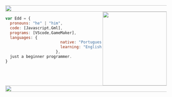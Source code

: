 <img align="center" height="20" width="1010" src="https://i.pinimg.com/originals/97/81/6c/97816cb12aec6d42ee5f82f69a500dac.gif">
<img align="right" height="230" width="200" src="https://media3.giphy.com/media/3osxYlSDn290VbV076/200.webp?cid=ecf05e47p2carhr4kb15ktsowu4kdoyd68kqla8iyyqm979e&ep=v1_gifs_related&rid=200.webp&ct=g">

```javascript
var Edd = {
  pronouns: "he" | "him",
  code: [Javascript,Gml],
  programs: [VScode,GameMaker],
  languages: {
                        native: "Portuguese",
                        learning: "English",
                      },
  just a beginner programmer.
}
```

<img align="center" height="20" width="1010" src="https://i.pinimg.com/originals/97/81/6c/97816cb12aec6d42ee5f82f69a500dac.gif">


